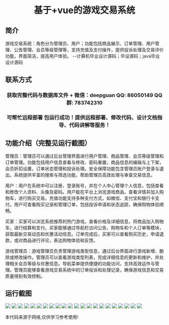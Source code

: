 <p><h1 align="center">基于+vue的游戏交易系统</h1></p>

## 简介
游戏交易系统：角色分为管理员、用户；功能包括商品展示、订单管理、用户管理、公告管理、会员等级管理等，支持充值及支付操作，提供投诉处理及交易评价功能，界面简洁，提高用户体验。    --计算机毕业设计源码；毕设源码；java毕业设计源码


## 联系方式
<p><h3 align="center">获取完整代码与数据库文件 + 微信：deepguan QQ: 86050149 QQ群: 783742310</h3></p>
<p><h3 align="center">可帮忙远程部署 包运行成功！提供远程部署、修改代码、设计文档指导、代码讲解等服务！</h3></p>

## 功能介绍（完整见运行截图）
管理员：管理员可以通过后台管理界面进行用户管理、商品管理、会员等级管理和订单管理。功能包括用户信息查看与修改、密码重置，商品信息的编辑与上下架，会员折扣设置，订单状态管理和投诉处理。安全保障功能包含管理员账户登录与退出。系统提供丰富的搜索与筛选功能，帮助管理员高效处理与审查交易信息。

用户：用户在系统中可以注册、登录账号，并在个人中心管理个人信息，包括查看和修改个人资料、头像及密码。用户能在平台上浏览游戏商品，查看详情并加入购物车，进行购买交易。充值功能支持多种支付方式，如微信、支付宝和银行卡支付。用户可查看购买记录和管理订单，包括投诉申请和状态追踪，确保购物体验顺畅。

买家：买家可以浏览系统推荐的热门游戏，查看价格及详细信息，将商品加入购物车，进行结算和支付。买家能够通过导航栏访问公告、购物车和个人订单等模块，获取最新交易动态和优惠活动信息。订单完成后，买家可以查看购买历史，申请退款，或对商品进行评论，表达购物体验和反馈。

游戏管理员：游戏管理员负责管理游戏类型信息，通过后台界面进行游戏新增、删除或修改操作。管理员可以查看游戏类型列表，完成详细信息的更新和维护，并处理相关会员等级与优惠信息。导航菜单提供便捷的功能访问，支持高效运作与管理。管理员能够查看游戏交易系统中的订单投诉和处理记录，确保游戏信息和交易质量得到有效控制。


## 运行截图
![](https://bs-1329754181.cos.ap-shanghai.myqcloud.com/spring/GameTradeSystemVue/img/001.jpg)
![](https://bs-1329754181.cos.ap-shanghai.myqcloud.com/spring/GameTradeSystemVue/img/002.jpg)
![](https://bs-1329754181.cos.ap-shanghai.myqcloud.com/spring/GameTradeSystemVue/img/003.jpg)
![](https://bs-1329754181.cos.ap-shanghai.myqcloud.com/spring/GameTradeSystemVue/img/004.jpg)
![](https://bs-1329754181.cos.ap-shanghai.myqcloud.com/spring/GameTradeSystemVue/img/005.jpg)
![](https://bs-1329754181.cos.ap-shanghai.myqcloud.com/spring/GameTradeSystemVue/img/006.jpg)
![](https://bs-1329754181.cos.ap-shanghai.myqcloud.com/spring/GameTradeSystemVue/img/007.jpg)
![](https://bs-1329754181.cos.ap-shanghai.myqcloud.com/spring/GameTradeSystemVue/img/008.jpg)
![](https://bs-1329754181.cos.ap-shanghai.myqcloud.com/spring/GameTradeSystemVue/img/009.jpg)
![](https://bs-1329754181.cos.ap-shanghai.myqcloud.com/spring/GameTradeSystemVue/img/010.jpg)
![](https://bs-1329754181.cos.ap-shanghai.myqcloud.com/spring/GameTradeSystemVue/img/011.jpg)
![](https://bs-1329754181.cos.ap-shanghai.myqcloud.com/spring/GameTradeSystemVue/img/012.jpg)
![](https://bs-1329754181.cos.ap-shanghai.myqcloud.com/spring/GameTradeSystemVue/img/013.jpg)
![](https://bs-1329754181.cos.ap-shanghai.myqcloud.com/spring/GameTradeSystemVue/img/014.jpg)
![](https://bs-1329754181.cos.ap-shanghai.myqcloud.com/spring/GameTradeSystemVue/img/015.jpg)
![](https://bs-1329754181.cos.ap-shanghai.myqcloud.com/spring/GameTradeSystemVue/img/016.jpg)
![](https://bs-1329754181.cos.ap-shanghai.myqcloud.com/spring/GameTradeSystemVue/img/017.jpg)
![](https://bs-1329754181.cos.ap-shanghai.myqcloud.com/spring/GameTradeSystemVue/img/018.jpg)
![](https://bs-1329754181.cos.ap-shanghai.myqcloud.com/spring/GameTradeSystemVue/img/019.jpg)
![](https://bs-1329754181.cos.ap-shanghai.myqcloud.com/spring/GameTradeSystemVue/img/020.jpg)
![](https://bs-1329754181.cos.ap-shanghai.myqcloud.com/spring/GameTradeSystemVue/img/021.jpg)
![](https://bs-1329754181.cos.ap-shanghai.myqcloud.com/spring/GameTradeSystemVue/img/022.jpg)

<p>本代码来源于网络,仅供学习参考使用!</p>
